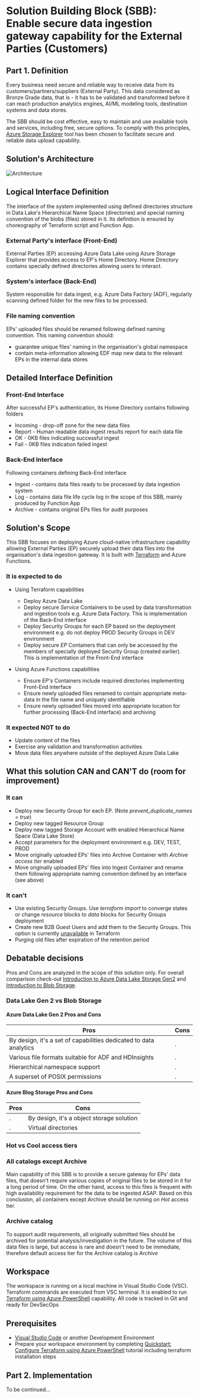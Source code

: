 # Solution Building Block (SBB): Enable secure data ingestion gateway capability for the External Parties (Customers)

## Part 1. Definition

Every business need secure and reliable way to receive data from its customers/partners/suppliers (External Party). This data considered as Bronze Grade data, that is - it has to be validated and transformed before it can reach production analytics engines, AI/ML modeling tools, destination systems and data stores.

The SBB should be cost effective, easy to maintain and use available tools and services, including free, secure options. To comply with this principles, [Azure Storage Explorer](https://docs.microsoft.com/en-us/azure/vs-azure-tools-storage-manage-with-storage-explorer?tabs=windows) tool has been chosen to facilitate secure and reliable data upload capability.

## Solution's Architecture

![Architecture](/img/scope.PNG)

## Logical Interface Definition

The interface of the system implemented using defined directories structure in Data Lake's Hierarchical Name Space (directories) and special naming convention of the blobs (files) stored in it. Its definition is ensured by choreography of Terraform script and Function App.

### External Party's interface (Front-End)

External Parties (EP) accessing Azure Data Lake using Azure Storage Explorer that provides access to EP's Home Directory. Home Directory contains specially defined directories allowing users to interact.

### System's interface (Back-End)

System responsible for data ingest, e.g. Azure Data Factory (ADF), regularly scanning defined folder for the new files to be processed.

### File naming convention

EPs' uploaded files should be renamed following defined naming convention. This naming convention should:

* guarantee unique files' naming in the organisation's global namespace
* contain meta-information allowing EDF map new data to the relevant EPs in the internal data stores

## Detailed Interface Definition

### Front-End Interface

After successful EP's authentication, its Home Directory contains following folders

* Incoming - drop-off zone for the new data files
* Report - Human readable data ingest results report for each data file
* OK - 0KB files indicating successful ingest
* Fail - 0KB files indication failed ingest

### Back-End Interface

Following containers defining Back-End interface

* Ingest - contains data files ready to be processed by data ingestion system
* Log - contains data file life cycle log in the scope of this SBB, mainly produced by Function App
* Archive - contains original EPs files for audit purposes

## Solution's Scope

This SBB focuses on deploying Azure cloud-native infrastructure capability allowing External Parties (EP) securely upload their data files into the organisation's data ingestion gateway. It is built with [Terraform](https://www.terraform.io/intro/index.html) and Azure Functions.

### It is expected to do

* Using Terraform capabilities

  * Deploy Azure Data Lake
  * Deploy secure *Service* Containers to be used by data transformation and ingestion tools e.g. Azure Data Factory. This is implementation of the Back-End interface
  * Deploy Security Groups for each EP based on the deployment environment e.g. do not deploy PROD Security Groups in DEV environment
  * Deploy secure *EP* Containers that can only be accessed by the members of specially deployed Security Group (created earlier). This is implementation of the Front-End interface

* Using Azure Functions capabilities

  * Ensure *EP's* Containers include required directories implementing Front-End interface
  * Ensure newly uploaded files renamed to contain appropriate meta-data in the file name and uniquely identifiable
  * Ensure newly uploaded files moved into appropriate location for further processing (Back-End interface) and archiving

### It expected NOT to do

* Update content of the files
* Exercise any validation and transformation activities
* Move data files anywhere outside of the deployed Azure Data Lake

## What this solution CAN and CAN'T do (room for improvement)

### It can

* Deploy new Security Group for each EP. (Note *prevent_duplicate_names = true*)
* Deploy new tagged Resource Group
* Deploy new tagged Storage Account with enabled Hierarchical Name Space (Data Lake Store)
* Accept parameters for the deployment environment e.g. DEV, TEST, PROD
* Move originally uploaded EPs' files into Archive Container with *Archive access tier* enabled
* Move originally uploaded EPs' files into Ingest Container and rename them following appropriate naming convention defined by an interface (see above)

### It can't

* Use existing Security Groups. Use *terraform import* to converge states or change *resource* blocks to *data* blocks for Security Groups deployment
* Create new B2B Guest Users and add them to the Security Groups. This option is currently [unavailable](https://github.com/hashicorp/terraform-provider-azuread/issues/41) in Terraform
* Purging old files after expiration of the retention period

## Debatable decisions

Pros and Cons are analyzed in the scope of this solution only. For overall comparison check-out [Introduction to Azure Data Lake Storage Gen2](https://docs.microsoft.com/en-us/azure/storage/blobs/data-lake-storage-introduction) and [Introduction to Blob Storage](https://docs.microsoft.com/en-us/azure/storage/blobs/storage-blobs-introduction).

### Data Lake Gen 2 vs Blob Storage

#### Azure Data Lake Gen 2 Pros and Cons

Pros | Cons
-----| -----
By design, it's a set of capabilities dedicated to data analytics | .
Various file formats suitable for ADF and HDInsights | .
Hierarchical namespace support | .
A superset of POSIX permissions | .

#### Azure Blog Storage Pros and Cons

Pros | Cons
-----| -----
. | By design, it's a object storage solution
. | Virtual directories

### Hot vs Cool access tiers

### All catalogs except Archive

Main capability of this SBB is to provide a secure gateway for EPs' data files, that doesn't require various copies of original files to be stored in it for a long period of time. On the other hand, access to this files is frequent with high availability requirement for the data to be ingested ASAP. Based on this conclusion, all containers except Archive should be running on *Hot* access tier.

### Archive catalog

To support audit requirements, all originally submitted files should be archived for potential analysis/investigation in the future. The volume of this data files is large, but access is rare and doesn't need to be immediate, therefore default access tier for the Archive catalog is *Archive*

## Workspace

The workspace is running on a local machine in Visual Studio Code (VSC). Terraform commands are executed from VSC terminal. It is enabled to run [Terraform using Azure PowerShell](https://docs.microsoft.com/en-us/azure/developer/terraform/get-started-powershell) capability. All code is tracked in Git and ready for DevSecOps

## Prerequisites

* [Visual Studio Code](https://code.visualstudio.com/) or another Development Environment
* Prepare your workspace environment by completing [Quickstart: Configure Terraform using Azure PowerShell](https://docs.microsoft.com/en-us/azure/developer/terraform/get-started-powershell) tutorial including terraform installation steps

## Part 2. Implementation

To be continued...
